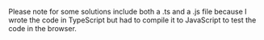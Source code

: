 Please note for some solutions include both a .ts and a .js file because I wrote the code in TypeScript but had to compile it to JavaScript to test the code in the browser.
